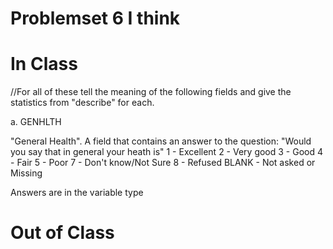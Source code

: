 # Problemset 6 I think

# In Class

//For all of these tell the meaning of the following fields and give the statistics from "describe" for each.


  a. GENHLTH


"General Health". A field that contains an answer to the question: 
"Would you say that in general your heath is" 
  1 - Excellent
  2 - Very good
  3 - Good
  4 - Fair
  5 - Poor
  7 - Don't know/Not Sure
  8 - Refused
  BLANK - Not asked or Missing

Answers are in the variable type 









# Out of Class
